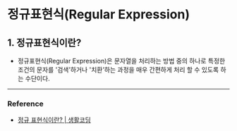 # 정규표현식(Regular Expression)

## 1. 정규표현식이란?

- 정규표현식(Regular Expression)은 문자열을 처리하는 방법 중의 하나로 특정한 조건의 문자를 '검색'하거나 '치환'하는 과정을 매우 간편하게 처리 할 수 있도록 하는 수단이다.

---

### Reference

- [정규 표현식이란? | 생활코딩](https://opentutorials.org/course/909/5142)
